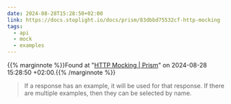 ```yaml
---
date: 2024-08-28T15:28:50+02:00
link: https://docs.stoplight.io/docs/prism/83dbbd75532cf-http-mocking
tags:
  - api
  - mock
  - examples
---
```

{{% marginnote %}}Found at "[HTTP Mocking | Prism](https://web.archive.org/web/20240828152850/https://docs.stoplight.io/docs/prism/83dbbd75532cf-http-mocking)" on 2024-08-28 15:28:50 +02:00.{{% /marginnote %}}

> If a response has an example, it will be used for that response. If there are multiple examples, then they can be selected by name.